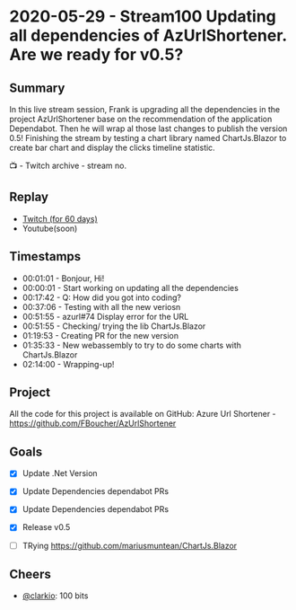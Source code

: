 
# 2020-05-29 - Stream100 Updating all dependencies of AzUrlShortener. Are we ready for v0.5?

Summary
-------

In this live stream session, Frank is upgrading all the dependencies in the project AzUrlShortener base on the recommendation of the application Dependabot. Then he will wrap al those last changes to publish the version 0.5! Finishing the stream by testing a chart library named ChartJs.Blazor to create bar chart and display the clicks timeline statistic.

📺 - Twitch archive - stream no.

Replay
------

- [Twitch (for 60 days)](https://www.twitch.tv/videos/)
- Youtube(soon)


Timestamps
--------

- 00:01:01 - Bonjour, Hi!
- 00:00:01 - Start working on updating all the dependencies 
- 00:17:42 - Q: How did you got into coding?
- 00:37:06 - Testing with all the new veriosn
- 00:51:55 - azurl#74 Display error for the URL
- 00:51:55 - Checking/ trying the lib ChartJs.Blazor
- 01:19:53 - Creating PR for the new version
- 01:35:33 - New webassembly to try to do some charts with ChartJs.Blazor
- 02:14:00 - Wrapping-up!
 


Project
-------

All the code for this project is available on GitHub: Azure Url Shortener - https://github.com/FBoucher/AzUrlShortener


Goals
-----

- [X] Update .Net Version
- [X] Update Dependencies dependabot PRs
- [X] Update Dependencies dependabot PRs
- [X] Release v0.5

- [ ] TRying https://github.com/mariusmuntean/ChartJs.Blazor


Cheers
------

- [@clarkio](https://www.twitch.tv/clarkio):  100 bits


